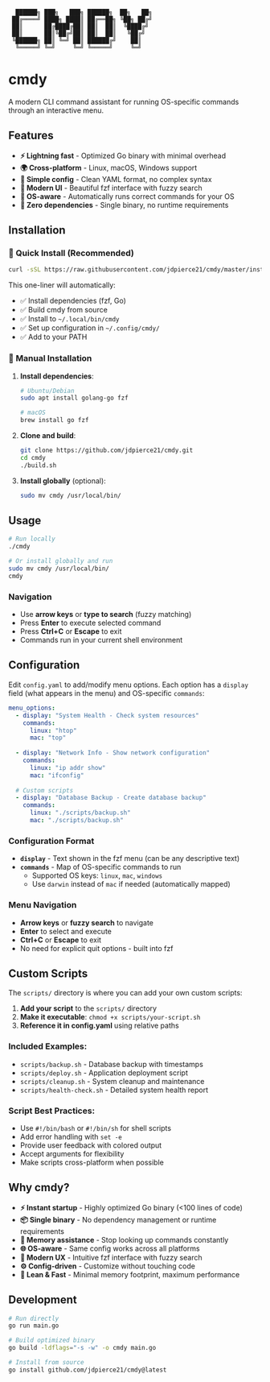 ```
  ██████╗ ███╗   ███╗ ██████╗  ██╗   ██╗
 ██╔════╝ ████╗ ████║ ██╔══██╗ ╚██╗ ██╔╝
 ██║      ██╔████╔██║ ██║  ██║  ╚████╔╝ 
 ██║      ██║╚██╔╝██║ ██║  ██║   ╚██╔╝  
 ╚██████╗ ██║ ╚═╝ ██║ ██████╔╝    ██║   
  ╚═════╝ ╚═╝     ╚═╝ ╚═════╝     ╚═╝   
```

# cmdy

A modern CLI command assistant for running OS-specific commands through an interactive menu.

## Features

- **⚡ Lightning fast** - Optimized Go binary with minimal overhead
- **🌍 Cross-platform** - Linux, macOS, Windows support
- **📝 Simple config** - Clean YAML format, no complex syntax
- **🎨 Modern UI** - Beautiful fzf interface with fuzzy search
- **🔄 OS-aware** - Automatically runs correct commands for your OS
- **🚀 Zero dependencies** - Single binary, no runtime requirements

## Installation

### 🚀 Quick Install (Recommended)

```bash
curl -sSL https://raw.githubusercontent.com/jdpierce21/cmdy/master/install.sh | bash
```

This one-liner will automatically:
- ✅ Install dependencies (fzf, Go)
- ✅ Build cmdy from source  
- ✅ Install to `~/.local/bin/cmdy`
- ✅ Set up configuration in `~/.config/cmdy/`
- ✅ Add to your PATH

### 🔧 Manual Installation

1. **Install dependencies**:
   ```bash
   # Ubuntu/Debian
   sudo apt install golang-go fzf
   
   # macOS
   brew install go fzf
   ```

2. **Clone and build**:
   ```bash
   git clone https://github.com/jdpierce21/cmdy.git
   cd cmdy
   ./build.sh
   ```

3. **Install globally** (optional):
   ```bash
   sudo mv cmdy /usr/local/bin/
   ```

## Usage

```bash
# Run locally
./cmdy

# Or install globally and run
sudo mv cmdy /usr/local/bin/
cmdy
```

### Navigation

- Use **arrow keys** or **type to search** (fuzzy matching)
- Press **Enter** to execute selected command
- Press **Ctrl+C** or **Escape** to exit
- Commands run in your current shell environment

## Configuration

Edit `config.yaml` to add/modify menu options. Each option has a `display` field (what appears in the menu) and OS-specific `commands`:

```yaml
menu_options:
  - display: "System Health - Check system resources"
    commands:
      linux: "htop"
      mac: "top"
      
  - display: "Network Info - Show network configuration"
    commands:
      linux: "ip addr show"
      mac: "ifconfig"
      
  # Custom scripts
  - display: "Database Backup - Create database backup"
    commands:
      linux: "./scripts/backup.sh"
      mac: "./scripts/backup.sh"
```

### Configuration Format

- **`display`** - Text shown in the fzf menu (can be any descriptive text)
- **`commands`** - Map of OS-specific commands to run
  - Supported OS keys: `linux`, `mac`, `windows`
  - Use `darwin` instead of `mac` if needed (automatically mapped)

### Menu Navigation

- **Arrow keys** or **fuzzy search** to navigate
- **Enter** to select and execute
- **Ctrl+C** or **Escape** to exit
- No need for explicit quit options - built into fzf

## Custom Scripts

The `scripts/` directory is where you can add your own custom scripts:

1. **Add your script** to the `scripts/` directory
2. **Make it executable**: `chmod +x scripts/your-script.sh`
3. **Reference it in config.yaml** using relative paths

### Included Examples:
- `scripts/backup.sh` - Database backup with timestamps
- `scripts/deploy.sh` - Application deployment script
- `scripts/cleanup.sh` - System cleanup and maintenance
- `scripts/health-check.sh` - Detailed system health report

### Script Best Practices:
- Use `#!/bin/bash` or `#!/bin/sh` for shell scripts
- Add error handling with `set -e`
- Provide user feedback with colored output
- Accept arguments for flexibility
- Make scripts cross-platform when possible

## Why cmdy?

- **⚡ Instant startup** - Highly optimized Go binary (<100 lines of code)
- **📦 Single binary** - No dependency management or runtime requirements
- **🧠 Memory assistance** - Stop looking up commands constantly
- **🌐 OS-aware** - Same config works across all platforms
- **🎯 Modern UX** - Intuitive fzf interface with fuzzy search
- **⚙️ Config-driven** - Customize without touching code
- **🔧 Lean & Fast** - Minimal memory footprint, maximum performance

## Development

```bash
# Run directly
go run main.go

# Build optimized binary
go build -ldflags="-s -w" -o cmdy main.go

# Install from source
go install github.com/jdpierce21/cmdy@latest
```